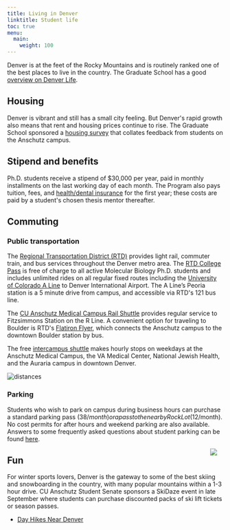 ```yaml
---
title: Living in Denver
linktitle: Student life
toc: true
menu:
  main:
    weight: 100
---
```


Denver is at the feet of the Rocky Mountains and is routinely ranked one of the best places to live in the country. The Graduate School has a good [overview on Denver Life](http://www.ucdenver.edu/academics/colleges/Graduate-School/prospective/Pages/colorado.aspx).

## Housing

Denver is vibrant and still has a small city feeling. But Denver's rapid growth also means that rent and housing prices continue to rise. The Graduate School sponsored a [housing survey](http://www.ucdenver.edu/academics/colleges/Graduate-School/prospective/Pages/housing.aspx) that collates feedback from students on the Anschutz campus.

## Stipend and benefits

Ph.D. students receive a stipend of $30,000 per year, paid in monthly installments on the last working day of each month. The Program also pays tuition, fees, and [health/dental insurance](http://www.ucdenver.edu/life/services/student-health/Pages/default.aspx) for the first year; these costs are paid by a student's chosen thesis mentor thereafter.

## Commuting

### Public transportation

The [Regional Transportation District (RTD)](http://www.rtd-denver.com/) provides light rail, commuter train, and bus services throughout the Denver metro area. The [RTD College Pass](http://www.rtd-denver.com/CollegePass.shtml) is free of charge to all active Molecular Biology Ph.D. students and includes unlimited rides on all regular fixed routes including the [University of Colorado A Line](http://www3.rtd-denver.com/a-line.shtml) to Denver International Airport. The A Line’s Peoria station is a 5 minute drive from campus, and accessible via RTD's 121 bus line.

The [CU Anschutz Medical Campus Rail Shuttle](http://www.ucdenver.edu/about/departments/FacilitiesManagement/Pages/railshuttle.aspx) provides regular service to Fitzsimmons Station on the R Line. A convenient option for traveling to Boulder is RTD's [Flatiron Flyer](http://www.rtd-denver.com/flatiron-flyer.shtml), which connects the Anschutz campus to the downtown Boulder station by bus.

The free [intercampus shuttle](http://www.ucdenver.edu/about/departments/FacilitiesManagement/ParkingMaps/Pages/ShuttleService.aspx) makes hourly stops on weekdays at the Anschutz Medical Campus, the VA Medical Center, National Jewish Health, and the Auraria campus in downtown Denver.

![distances](http://www.ucdenver.edu/academics/colleges/Graduate-School/PublishingImages/colorado/denver_line_art.png)

### Parking 

Students who wish to park on campus during business hours can purchase a standard parking pass ($38/month) or a pass to the nearby Rock Lot ($12/month). No cost permits for after hours and weekend parking are also available. Answers to some frequently asked questions about student parking can be found [here](http://www.ucdenver.edu/about/departments/FacilitiesManagement/Documents/Parking/COMMONLY%20ASKED%20QUESTIONS%20Student%202017.pdf).

<img src="/img/colorado.png" style="float:right; margin-right: 15px" />

## Fun

For winter sports lovers, Denver is the gateway to some of the best skiing and snowboarding in the country, with many popular mountains within a 1-3 hour drive. CU Anschutz Student Senate sponsors a SkiDaze event in late September where students can purchase discounted packs of ski lift tickets or season passes.

- [Day Hikes Near Denver](https://dayhikesneardenver.com/)